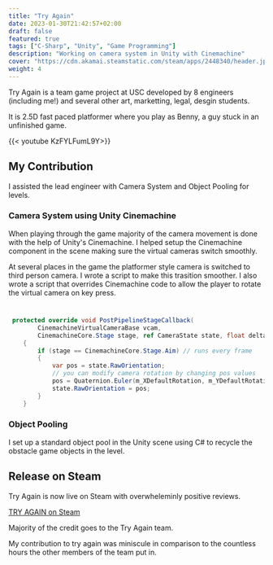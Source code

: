 ```yaml
---
title: "Try Again"
date: 2023-01-30T21:42:57+02:00
draft: false
featured: true
tags: ["C-Sharp", "Unity", "Game Programming"]
description: "Working on camera system in Unity with Cinemachine"
cover: "https://cdn.akamai.steamstatic.com/steam/apps/2448340/header.jpg"
weight: 4
---
```


Try Again is a team game project at USC developed by 8 engineers (including me!) and several other art, marketting, legal, desgin students. 

It is 2.5D fast paced platformer where you play as Benny, a guy stuck in an unfinished game.

{{< youtube KzFYLFumL9Y>}}

## My Contribution

I assisted the lead engineer with Camera System and Object Pooling for levels.

### Camera System using Unity Cinemachine

When playing through the game majority of the camera movement is done with the help of Unity's Cinemachine. I helped setup the Cinemachine component in the scene making sure the virtual cameras switch smoothly.

At several places in the game the platformer style camera is switched to third person camera. I wrote a script to make this trasition smoother. I also wrote a script that overrides Cinemachine code to allow the player to rotate the virtual camera on key press. 

# 

```C#
 protected override void PostPipelineStageCallback(
        CinemachineVirtualCameraBase vcam,
        CinemachineCore.Stage stage, ref CameraState state, float deltaTime)
    {
        if (stage == CinemachineCore.Stage.Aim) // runs every frame
        {   
            var pos = state.RawOrientation;
            // you can modify camera rotation by changing pos values
            pos = Quaternion.Euler(m_XDefaultRotation, m_YDefaultRotation, m_ZDefaultRotation);
            state.RawOrientation = pos;
        }
    }
```

### Object Pooling

I set up a standard object pool in the Unity scene using C# to recycle the obstacle game objects in the level. 

## Release on Steam

Try Again is now live on Steam with overwheleminly positive reviews.

[TRY AGAIN on Steam](https://store.steampowered.com/app/2448340/TRY_AGAIN/)

Majority of the credit goes to the Try Again team. 

My contribution to try again was miniscule in comparison to the countless hours the other members of the team put in. 

